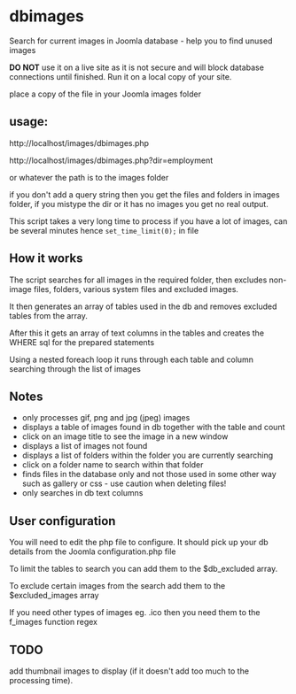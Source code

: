 dbimages
========

Search for current images in Joomla database - help you to find unused images

**DO NOT** use it on a live site as it is not secure and will block database connections until finished. Run it on a local copy of your site.

place a copy of the file in your Joomla images folder

## usage: ##

http://localhost/images/dbimages.php

http://localhost/images/dbimages.php?dir=employment

or whatever the path is to the images folder

if you don't add a query string then you get the files and folders in images folder, if you mistype the dir or it has no images you get no real output.

This script takes a very long time to process if you have a lot of images, can be several minutes hence `set_time_limit(0);` in file

## How it works ##
The script searches for all images in the required folder, then excludes non-image files, folders, various system files and excluded images.

It then generates an array of tables used in the db and removes excluded tables from the array.

After this it gets an array of text columns in the tables and creates the WHERE sql for the prepared statements

Using a nested foreach loop it runs through each table and column searching through the list of images 

## Notes ##

- only processes gif, png and jpg (jpeg) images
- displays a table of images found in db together with the table and count
- click on an image title to see the image in a new window
- displays a list of images not found
- displays a list of folders within the folder you are currently searching
- click on a folder name to search within that folder
- finds files in the database only and not those used in some other way such as gallery or css - use caution when deleting files!
- only searches in db text columns

## User configuration ##
You will need to edit the php file to configure. It should pick up your db details from the Joomla configuration.php file

To limit the tables to search you can add them to the $db_excluded array. 

To exclude certain images from the search add them to the $excluded_images array

If you need other types of images eg. .ico then you need them to the f_images function regex

## TODO ##

add thumbnail images to display (if it doesn't add too much to the processing time).
